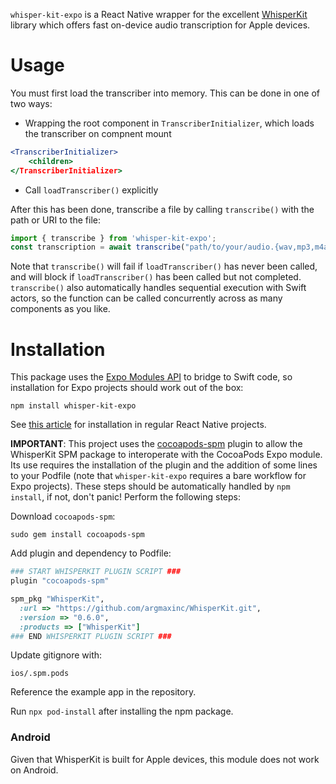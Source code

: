 `whisper-kit-expo` is a React Native wrapper for the excellent [WhisperKit](https://github.com/argmaxinc/WhisperKit) library which offers fast on-device audio transcription for Apple devices.

# Usage
You must first load the transcriber into memory. This can be done in one of two ways: 

- Wrapping the root component in `TranscriberInitializer`, which loads the transcriber on compnent mount
```jsx
<TranscriberInitializer>
    <children>
</TranscriberInitializer>
```

- Call `loadTranscriber()` explicitly

After this has been done, transcribe a file by calling `transcribe()` with the path or URI to the file:

```js
import { transcribe } from 'whisper-kit-expo';
const transcription = await transcribe("path/to/your/audio.{wav,mp3,m4a,flac}")
```

 Note that `transcribe()` will fail
if `loadTranscriber()` has never been called, and will block if `loadTranscriber()` has been called but not completed.
`transcribe()` also automatically handles sequential execution with Swift actors, so the function can be called concurrently
across as many components as you like.


# Installation

This package uses the [Expo Modules API](https://docs.expo.dev/modules/overview/) to bridge to Swift code, so installation for Expo projects should work out of the box:
```
npm install whisper-kit-expo
```
See [this article](https://docs.expo.dev/modules/overview/) for installation in regular React Native projects.


__IMPORTANT__: This project uses the [cocoapods-spm](https://github.com/trinhngocthuyen/cocoapods-spm) plugin to allow the WhisperKit SPM package to interoperate with the CocoaPods Expo module. Its use requires the installation of the plugin and the addition of some lines to your Podfile (note that `whisper-kit-expo` requires a bare workflow for Expo projects). These steps should be automatically handled by `npm install`, if not, don't panic! Perform the following steps:

Download `cocoapods-spm`:
```
sudo gem install cocoapods-spm
```

Add plugin and dependency to Podfile:
```ruby
### START WHISPERKIT PLUGIN SCRIPT ###
plugin "cocoapods-spm"

spm_pkg "WhisperKit",
  :url => "https://github.com/argmaxinc/WhisperKit.git",
  :version => "0.6.0",
  :products => ["WhisperKit"]
### END WHISPERKIT PLUGIN SCRIPT ###
```

Update gitignore with:
```
ios/.spm.pods
```

Reference the example app in the repository.

Run `npx pod-install` after installing the npm package.

### Android

Given that WhisperKit is built for Apple devices, this module does not work on Android.

